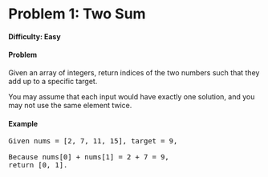 # Problem 1: Two Sum


#### Difficulty: Easy

#### Problem

Given an array of integers, return indices of the two numbers such that they add
up to a specific target.

You may assume that each input would have exactly one solution, and you may not
use the same element twice.

#### Example

<pre>
Given nums = [2, 7, 11, 15], target = 9,

Because nums[0] + nums[1] = 2 + 7 = 9,
return [0, 1].
</pre>
